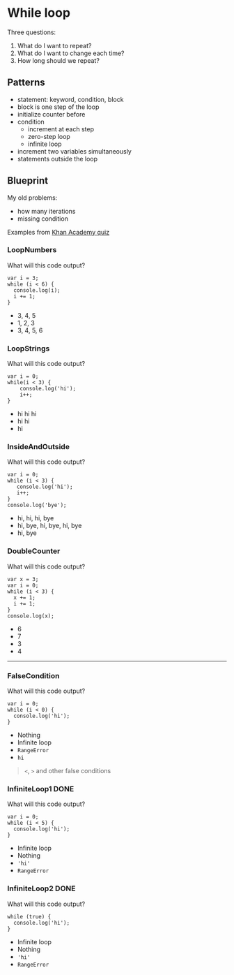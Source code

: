 While loop
==========

Three questions:
1. What do I want to repeat? 
2. What do I want to change each time? 
3. How long should we repeat?


## Patterns
- statement: keyword, condition, block
- block is one step of the loop
- initialize counter before
- condition
  - increment at each step
  - zero-step loop
  - infinite loop
- increment two variables simultaneously
- statements outside the loop


## Blueprint

My old problems:
- how many iterations
- missing condition

Examples from [Khan Academy quiz](https://www.khanacademy.org/computing/computer-programming/programming/looping/e/review-loops)

### LoopNumbers
What will this code output?

    var i = 3;
    while (i < 6) {
      console.log(i);
      i += 1;
    }

- 3, 4, 5
- 1, 2, 3
- 3, 4, 5, 6


### LoopStrings
What will this code output?

    var i = 0;
    while(i < 3) {
        console.log('hi');
        i++;
    }

- hi hi hi
- hi hi
- hi


### InsideAndOutside
What will this code output?

    var i = 0;
    while (i < 3) {
       console.log('hi');
       i++;
    }
    console.log('bye');

- hi, hi, hi, bye
- hi, bye, hi, bye, hi, bye
- hi, bye


### DoubleCounter
What will this code output?

    var x = 3;
    var i = 0;
    while (i < 3) {
      x += 1;
      i += 1;
    }
    console.log(x);

- 6
- 7
- 3
- 4


---

### FalseCondition
What will this code output?

    var i = 0;
    while (i < 0) {
      console.log('hi');
    }

- Nothing
- Infinite loop
- `RangeError`
- `hi`

> `<`, `>` and other false conditions


### InfiniteLoop1 DONE

What will this code output?

    var i = 0;
    while (i < 5) {
      console.log('hi');
    }

- Infinite loop
- Nothing
- `'hi'`
- `RangeError`


### InfiniteLoop2 DONE

What will this code output?

    while (true) {
      console.log('hi');
    }

- Infinite loop
- Nothing
- `'hi'`
- `RangeError`
